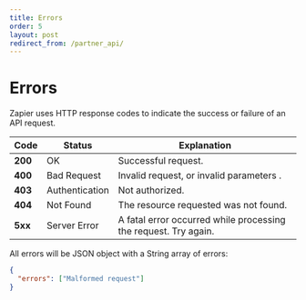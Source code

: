 ```yaml
---
title: Errors
order: 5
layout: post
redirect_from: /partner_api/
---
```


# Errors

Zapier uses HTTP response codes to indicate the success or failure of an API request.

| Code    | Status         | Explanation                                                     |
| ------- | -------------- | --------------------------------------------------------------- |
| **200** | OK             | Successful request.                                             |
| **400** | Bad Request    | Invalid request, or invalid parameters .                        |
| **403** | Authentication | Not authorized.                                                 |
| **404** | Not Found      | The resource requested was not found.                           |
| **5xx** | Server Error   | A fatal error occurred while processing the request. Try again. |

All errors will be JSON object with a String array of errors:

```json
{
  "errors": ["Malformed request"]
}
```
